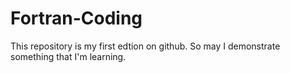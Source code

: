 # Fortran-Coding
This repository is my first edtion on github. So may I demonstrate something that I'm learning.
